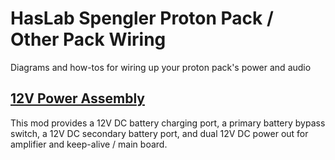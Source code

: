 # HasLab Spengler Proton Pack / Other Pack Wiring
Diagrams and how-tos for wiring up your proton pack's power and audio

## [12V Power Assembly](power/12V%20Power%20Assembly.md)

This mod provides a 12V DC battery charging port, a primary battery bypass switch, a 12V DC 
secondary battery port, and dual 12V DC power out for amplifier and keep-alive / main board.

<!--
### For Users of 5V / 6V Keep-Alives or Pack Electronics

Especially for HasLab pack users, a 12V to 6V step down
converter is recommended rather than using the 5V USB
output from the Talentcell battery.

A separate page will be created for how to add the
step down to this circuit.

- [Part: 12V to 6V step down](https://amzn.to/3XfXYzH)
- [Part: 12V to 5V step down](https://amzn.to/4dYcIIU)

## [Amp Audio with Bypass Switch](amp-audio/Amp%20Audio%20with%20Bypass%20Switch.md)

This mod adds a 30W amplifier,new speaker, and a bypass switch to route around the amplifier.
-->